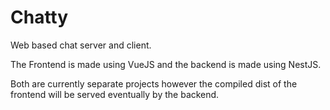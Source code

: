 # Chatty
Web based chat server and client.

The Frontend is made using VueJS and the backend is made using NestJS.

Both are currently separate projects however the compiled dist of the frontend will be served eventually by the backend.
